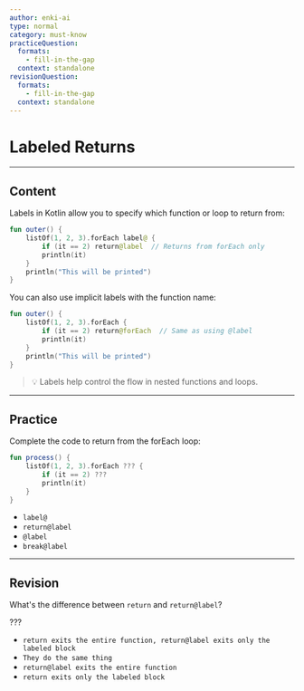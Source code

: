 ```yaml
---
author: enki-ai
type: normal
category: must-know
practiceQuestion:
  formats:
    - fill-in-the-gap
  context: standalone
revisionQuestion:
  formats:
    - fill-in-the-gap
  context: standalone
---
```


# Labeled Returns

---
## Content

Labels in Kotlin allow you to specify which function or loop to return from:

```kotlin
fun outer() {
    listOf(1, 2, 3).forEach label@ {
        if (it == 2) return@label  // Returns from forEach only
        println(it)
    }
    println("This will be printed")
}
```

You can also use implicit labels with the function name:

```kotlin
fun outer() {
    listOf(1, 2, 3).forEach {
        if (it == 2) return@forEach  // Same as using @label
        println(it)
    }
    println("This will be printed")
}
```

> 💡 Labels help control the flow in nested functions and loops.

---

## Practice

Complete the code to return from the forEach loop:

```kotlin
fun process() {
    listOf(1, 2, 3).forEach ??? {
        if (it == 2) ???
        println(it)
    }
}
```

- `label@`
- `return@label`
- `@label`
- `break@label`

---

## Revision

What's the difference between `return` and `return@label`?

???

- `return exits the entire function, return@label exits only the labeled block`
- `They do the same thing`
- `return@label exits the entire function`
- `return exits only the labeled block`
